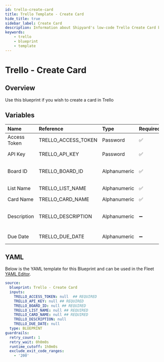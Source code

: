 ```yaml
---
id: trello-create-card
title: Trello Template - Create Card
hide_title: true
sidebar_label: Create Card
description: Information about Shipyard's low-code Trello Create Card blueprint. Creates a card on a Trello Board 
keywords:
    - trello
    - blueprint
    - template
---
```


# Trello - Create Card

## Overview
Use this blueprint if you wish to create a card in Trello

## Variables

| Name | Reference | Type | Required | Default | Options | Description |
|:-----|:----------|:-----|:---------|:--------|:--------|:------------|
| Access Token | TRELLO_ACCESS_TOKEN  | Password |:white_check_mark: | - | - | https://trello.com/power-ups/admin |
| API Key | TRELLO_API_KEY  | Password |:white_check_mark: | - | - | https://trello.com/power-ups/admin |
| Board ID | TRELLO_BOARD_ID  | Alphanumeric |:white_check_mark: | - | - | The ID of the board you wish to create the ticket in |
| List Name | TRELLO_LIST_NAME  | Alphanumeric |:white_check_mark: | - | - | The list you wish to add the newly created card to |
| Card Name | TRELLO_CARD_NAME  | Alphanumeric |:white_check_mark: | - | - | The title of the card |
| Description | TRELLO_DESCRIPTION  | Alphanumeric |:heavy_minus_sign: | - | - | The text you want to be displayed in the description section of the card |
| Due Date | TRELLO_DUE_DATE  | Alphanumeric |:heavy_minus_sign: | - | - | The due date you wish to assign to the ticket |


## YAML
Below is the YAML template for this Blueprint and can be used in the Fleet [YAML Editor](../../reference/fleets/yaml-editor.md).
```yaml
source:
  blueprint: Trello - Create Card
  inputs:
    TRELLO_ACCESS_TOKEN: null  ## REQUIRED
    TRELLO_API_KEY: null ## REQUIRED
    TRELLO_BOARD_ID: null ## REQUIRED
    TRELLO_LIST_NAME: null ## REQUIRED
    TRELLO_CARD_NAME: null ## REQUIRED
    TRELLO_DESCRIPTION: null
    TRELLO_DUE_DATE: null
  type: BLUEPRINT
guardrails:
  retry_count: 1
  retry_wait: 0h0m0s
  runtime_cutoff: 1h0m0s
  exclude_exit_code_ranges:
    - '200'

```
